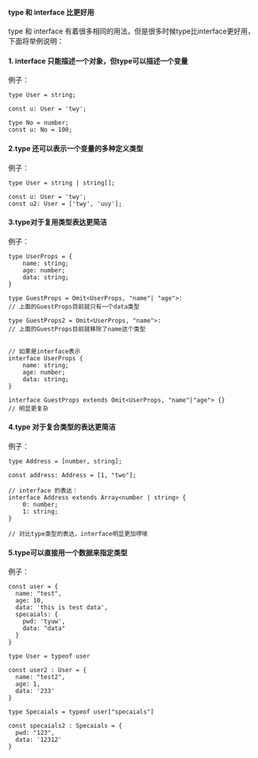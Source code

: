 #### type 和 interface 比更好用

type 和 interface 有着很多相同的用法，但是很多时候type比interface更好用，下面将举例说明：

#### 1. interface 只能描述一个对象，但type可以描述一个变量

例子：
```
type User = string;

const u: User = 'twy';

type No = number;
const u: No = 100;
```

#### 2.type 还可以表示一个变量的多种定义类型

例子：
```
type User = string | string[];

const u: User = 'twy';
const u2: User = ['twy', 'uuy'];
```

#### 3.type对于复用类型表达更简洁

例子：
```
type UserProps = {
    name: string;
    age: number;
    data: string;
}

type GuestProps = Omit<UserProps, "name"| "age">:
// 上面的GuestProps目前就只有一个data类型

type GuestProps2 = Omit<UserProps, "name">:
// 上面的GuestProps目前就移除了name这个类型


// 如果是interface表示
interface UserProps {
    name: string;
    age: number;
    data: string;
}

interface GuestProps extends Omit<UserProps, "name"|"age"> {}
// 明显更复杂
```
#### 4.type 对于复合类型的表达更简洁
例子：
```
type Address = [number, string];

const address: Address = [1, "two"];

// interface 的表达：
interface Address extends Array<number | string> {
    0: number;
    1: string;
}

// 对比type类型的表达，interface明显更加啰嗦
```
#### 5.type可以直接用一个数据来指定类型
例子：
```
const user = {
  name: "test",
  age: 10,
  data: 'this is test data',
  specaials: {
    pwd: 'tyuw',
    data: "data"
  }
}

type User = typeof user

const user2 : User = {
  name: "test2",
  age: 1,
  data: '233'
}

type Specaials = typeof user["specaials"]

const specaials2 : Specaials = {
  pwd: "123",
  data: '12312'
}
```
